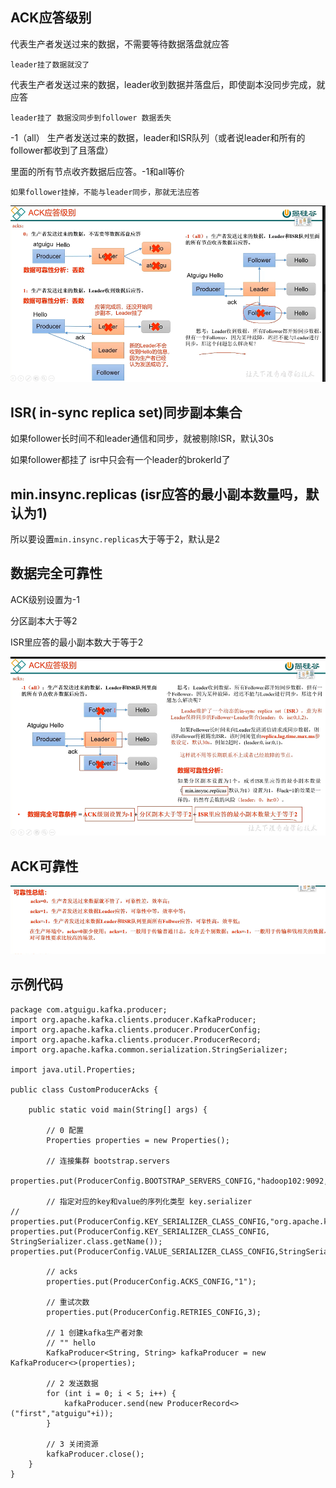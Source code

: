 ACK应答级别
---

代表生产者发送过来的数据，不需要等待数据落盘就应答

    leader挂了数据就没了

代表生产者发送过来的数据，leader收到数据并落盘后，即使副本没同步完成，就应答

    leader挂了 数据没同步到follower 数据丢失 

-1（all） 生产者发送过来的数据，leader和ISR队列（或者说leader和所有的follower都收到了且落盘）

里面的所有节点收齐数据后应答。-1和all等价

    如果follower挂掉，不能与leader同步，那就无法应答

![img_29.png](img_29.png)

ISR( in-sync replica set)同步副本集合
---

如果follower长时间不和leader通信和同步，就被剔除ISR，默认30s

如果follower都挂了 isr中只会有一个leader的brokerId了


min.insync.replicas (isr应答的最小副本数量吗，默认为1)
---

所以要设置`min.insync.replicas`大于等于2，默认是2

数据完全可靠性
---

ACK级别设置为-1

分区副本大于等2

ISR里应答的最小副本数大于等于2

![img_30.png](img_30.png)


ACK可靠性
---

![img_31.png](img_31.png)


示例代码
---

    package com.atguigu.kafka.producer;
    import org.apache.kafka.clients.producer.KafkaProducer;
    import org.apache.kafka.clients.producer.ProducerConfig;
    import org.apache.kafka.clients.producer.ProducerRecord;
    import org.apache.kafka.common.serialization.StringSerializer;
    
    import java.util.Properties;
    
    public class CustomProducerAcks {
    
        public static void main(String[] args) {
    
            // 0 配置
            Properties properties = new Properties();
    
            // 连接集群 bootstrap.servers
            properties.put(ProducerConfig.BOOTSTRAP_SERVERS_CONFIG,"hadoop102:9092,hadoop103:9092");
    
            // 指定对应的key和value的序列化类型 key.serializer
    //        properties.put(ProducerConfig.KEY_SERIALIZER_CLASS_CONFIG,"org.apache.kafka.common.serialization.StringSerializer");
    properties.put(ProducerConfig.KEY_SERIALIZER_CLASS_CONFIG, StringSerializer.class.getName());
    properties.put(ProducerConfig.VALUE_SERIALIZER_CLASS_CONFIG,StringSerializer.class.getName());
    
            // acks
            properties.put(ProducerConfig.ACKS_CONFIG,"1");
    
            // 重试次数
            properties.put(ProducerConfig.RETRIES_CONFIG,3);
    
            // 1 创建kafka生产者对象
            // "" hello
            KafkaProducer<String, String> kafkaProducer = new KafkaProducer<>(properties);
    
            // 2 发送数据
            for (int i = 0; i < 5; i++) {
                kafkaProducer.send(new ProducerRecord<>("first","atguigu"+i));
            }
    
            // 3 关闭资源
            kafkaProducer.close();
        }
    }
